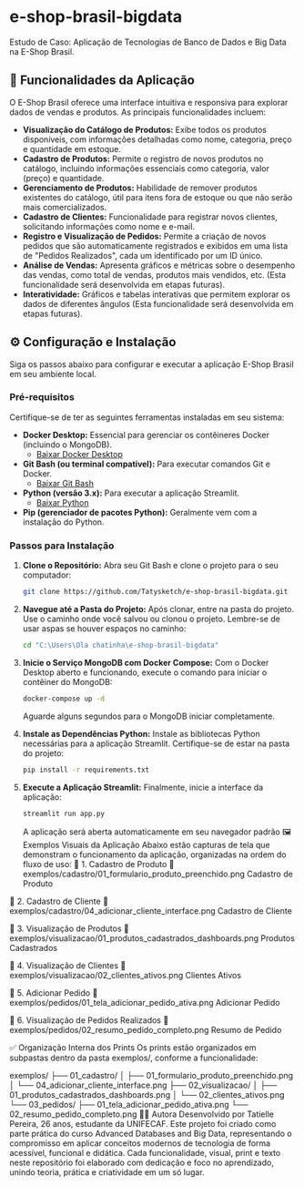 # e-shop-brasil-bigdata 
Estudo de Caso: Aplicação de Tecnologias de Banco de Dados e Big Data na E-Shop Brasil.

## 🚀 Funcionalidades da Aplicação

O E-Shop Brasil oferece uma interface intuitiva e responsiva para explorar dados de vendas e produtos. As principais funcionalidades incluem:

* **Visualização do Catálogo de Produtos:** Exibe todos os produtos disponíveis, com informações detalhadas como nome, categoria, preço e quantidade em estoque.
* **Cadastro de Produtos:** Permite o registro de novos produtos no catálogo, incluindo informações essenciais como categoria, valor (preço) e quantidade.
* **Gerenciamento de Produtos:** Habilidade de remover produtos existentes do catálogo, útil para itens fora de estoque ou que não serão mais comercializados.
* **Cadastro de Clientes:** Funcionalidade para registrar novos clientes, solicitando informações como nome e e-mail.
* **Registro e Visualização de Pedidos:** Permite a criação de novos pedidos que são automaticamente registrados e exibidos em uma lista de "Pedidos Realizados", cada um identificado por um ID único.
* **Análise de Vendas:** Apresenta gráficos e métricas sobre o desempenho das vendas, como total de vendas, produtos mais vendidos, etc. (Esta funcionalidade será desenvolvida em etapas futuras).
* **Interatividade:** Gráficos e tabelas interativas que permitem explorar os dados de diferentes ângulos (Esta funcionalidade será desenvolvida em etapas futuras).

## ⚙️ Configuração e Instalação

Siga os passos abaixo para configurar e executar a aplicação E-Shop Brasil em seu ambiente local.

### Pré-requisitos

Certifique-se de ter as seguintes ferramentas instaladas em seu sistema:

* **Docker Desktop:** Essencial para gerenciar os contêineres Docker (incluindo o MongoDB).
    * [Baixar Docker Desktop](https://www.docker.com/products/docker-desktop/)
* **Git Bash (ou terminal compatível):** Para executar comandos Git e Docker.
    * [Baixar Git Bash](https://git-scm.com/downloads)
* **Python (versão 3.x):** Para executar a aplicação Streamlit.
    * [Baixar Python](https://www.python.org/downloads/)
* **Pip (gerenciador de pacotes Python):** Geralmente vem com a instalação do Python.

### Passos para Instalação

1.  **Clone o Repositório:**
    Abra seu Git Bash e clone o projeto para o seu computador:
    ```bash
    git clone https://github.com/Tatysketch/e-shop-brasil-bigdata.git
    ```

2.  **Navegue até a Pasta do Projeto:**
    Após clonar, entre na pasta do projeto. Use o caminho onde você salvou ou clonou o projeto. Lembre-se de usar aspas se houver espaços no caminho:
    ```bash
    cd "C:\Users\Ola chatinha\e-shop-brasil-bigdata"
    ```

3.  **Inicie o Serviço MongoDB com Docker Compose:**
    Com o Docker Desktop aberto e funcionando, execute o comando para iniciar o contêiner do MongoDB:
    ```bash
    docker-compose up -d
    ```
    Aguarde alguns segundos para o MongoDB iniciar completamente.

4.  **Instale as Dependências Python:**
    Instale as bibliotecas Python necessárias para a aplicação Streamlit. Certifique-se de estar na pasta do projeto:
    ```bash
    pip install -r requirements.txt
    ```

5.  **Execute a Aplicação Streamlit:**
    Finalmente, inicie a interface da aplicação:
    ```bash
    streamlit run app.py
    ```
    A aplicação será aberta automaticamente em seu navegador padrão
🖼️ Exemplos Visuais da Aplicação
Abaixo estão capturas de tela que demonstram o funcionamento da aplicação, organizadas na ordem do fluxo de uso:
🔹 1. Cadastro de Produto
📂 exemplos/cadastro/01_formulario_produto_preenchido.png
Cadastro de Produto

🔹 2. Cadastro de Cliente
📂 exemplos/cadastro/04_adicionar_cliente_interface.png
Cadastro de Cliente

🔹 3. Visualização de Produtos
📂 exemplos/visualizacao/01_produtos_cadastrados_dashboards.png
Produtos Cadastrados

🔹 4. Visualização de Clientes
📂 exemplos/visualizacao/02_clientes_ativos.png
Clientes Ativos

🔹 5. Adicionar Pedido
📂 exemplos/pedidos/01_tela_adicionar_pedido_ativa.png
Adicionar Pedido

🔹 6. Visualização de Pedidos Realizados
📂 exemplos/pedidos/02_resumo_pedido_completo.png
Resumo de Pedido

✅ Organização Interna dos Prints
Os prints estão organizados em subpastas dentro da pasta exemplos/, conforme a funcionalidade:

exemplos/
├── 01_cadastro/
│   ├── 01_formulario_produto_preenchido.png
│   └── 04_adicionar_cliente_interface.png
├── 02_visualizacao/
│   ├── 01_produtos_cadastrados_dashboards.png
│   └── 02_clientes_ativos.png
└── 03_pedidos/
    ├── 01_tela_adicionar_pedido_ativa.png
    └── 02_resumo_pedido_completo.png
👩‍💻 Autora
Desenvolvido por Tatielle Pereira, 26 anos, estudante da UNIFECAF.
Este projeto foi criado como parte prática do curso Advanced Databases and Big Data, representando o compromisso em aplicar conceitos modernos de tecnologia de forma acessível, funcional e didática.
Cada funcionalidade, visual, print e texto neste repositório foi elaborado com dedicação e foco no aprendizado, unindo teoria, prática e criatividade em um só lugar.

